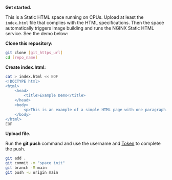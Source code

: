 **Get started.**

This is a Static HTML space running on CPUs. Upload at least the `index.html` file that complies with the HTML specifications. Then the space automatically triggers image building and runs the NGINX Static HTML service. See the demo below:

**Clone this repository:**

```bash
git clone [git_https_url]
cd [repo_name]
```

**Create index.html:**

```bash
cat > index.html << EOF
<!DOCTYPE html>
<html>
    <head>
        <title>Example Demo</title>
    </head>
    <body>
        <p>This is an example of a simple HTML page with one paragraph.</p>
    </body>
</html>
EOF
```

**Upload file.**

Run the **git push** command and use the username and [Token](/my/tokens) to complete the push.

```bash
git add .
git commit -m "space init"
git branch -M main
git push -u origin main
```
